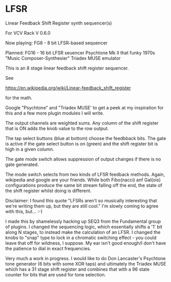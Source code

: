 # LFSR

Linear Feedback Shift Register synth sequencer(s)

For VCV Rack V 0.6.0

Now playing:
FG8 - 8 bit LFSR-based sequencer

Planned:
FG16 - 16 bit LFSR seuencer
Psychtone Mk II that funky 1970s "Music Composer-Synthesier"
Triadex MUSE emulator

This is an 8 stage linear feedback shift register sequencer.

See

https://en.wikipedia.org/wiki/Linear-feedback_shift_register

for the math.

Google "Psychtone" and "Triadex MUSE' to get a peek at my inspiration for this and a few more plugin modules I will write.

The output channels are weighted sums. Any column of the shift register that is ON adds the knob value to the row output.

The tap select buttons (blue at bottom) choose the feedbback bits. The gate is active if the gate select button is on (green) and the shift register bit is high in a given column.

The gate mode switch allows suppression of output changes if there is no gate generated. 

The mode switch selects from two kinds of LFSR feedback methods. Again, wikipedia and google are your friends. While both Fibo(nacci) anf Gal(ois) configurations produce the same bit stream falling off the end, the state of the shift register whilst doing is different.

Disclaimer: I found this quote "LFSRs aren't so musically interesting that we're writing them up, but they are still cool." I'm slowly coming to agree with this, but… :-)

I made this by shamelessly hacking up SEQ3 from the Fundamental group of plugins. I changed the sequencing logic, which essentially shifts a '1' bit along N stages, to instead make the calculation of an LFSR. I changed the knobs to "snap" type to lock in a chromatic switching effect - you could leave that off for wildness, I suppose. My ear isn't good enough/I don't have the patience to dial in exact frequencies.

Very much a work in progress. I would like to do Don Lancaster's Psychtone tone generator (6 bits with some XOR taps) and ultimately the Triadex MUSE which has a 31 stage shift register and combines that with a 96 state counter for bits that are used for tone selection.

